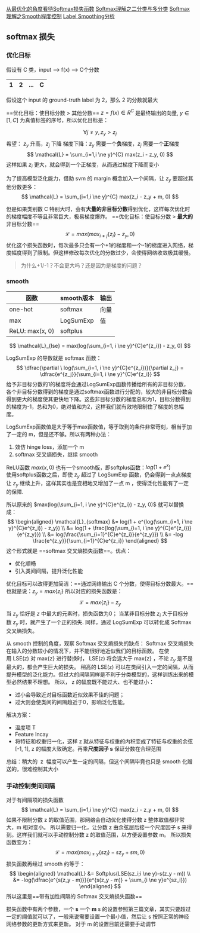 [从最优化的角度看待Softmax损失函数](https://zhuanlan.zhihu.com/p/45014864)
[Softmax理解之二分类与多分类](https://zhuanlan.zhihu.com/p/45368976)
[Softmax理解之Smooth程度控制](https://zhuanlan.zhihu.com/p/49939159)
[Label Smoothing分析](https://zhuanlan.zhihu.com/p/302843504)



## softmax 损失

### 优化目标

假设有 C 类，input --> f(x) --> C个分数

|   1  |  2   |  ...   |  C   | 
| --- | --- | --- | --- |

假设这个 input 的 ground-truth label 为 2，那么 2 的分数就最大

==优化目标：使目标分数 > 其他分数==
$z = f(x) \in R^C$ 是最终输出的向量,  $y \in [1,C]$ 为真值标签的序号，所以优化目标是：

$$
\forall j \ne y, z_y > z_j  
$$
希望： $z_y$ 升高，$z_j$ 下降
梯度下降：$z_y$ 需要一个**负**梯度，$z_j$ 需要一个**正**梯度
$$
\mathcal{L} = \sum_{i=1,i \ne y}^{C} max(z_i - z_y, 0)
$$
这样如果 $z_i$ 更大，就会得到一个正梯度，从而通过梯度下降而变小

为了提高模型泛化能力，借助 svm 的 margin 概念加入一个间隔，让 $z_y$ 要超过其他分数更多：
$$
\mathcal{L} = \sum_{i=1,i \ne y}^{C} max(z_i - z_y + m, 0)
$$

但是如果类别数 C 特别大时，会有**大量的非目标分数**得到优化，这样每次优化时的梯度幅度不等且非常巨大，极易梯度爆炸。
==优化目标：使目标分数 > **最大的**非目标分数==
$$
\mathcal{L} = max(max_{i \ne j}\{z_i\} - z_y, 0)
$$
优化这个损失函数时，每次最多只会有一个+1的梯度和一个-1的梯度进入网络，梯度幅度得到了限制。但这样修改每次优化的分数过少，会使得网络收敛极其缓慢。
> 为什么+1/-1？不会更大吗？还是因为是梯度的问题？


### smooth

| 函数    | smooth版本 | 输出 |
| ------- | ---------- | ---- |
| one-hot | softmax    | 向量 |
| max     | LogSumExp  | 值   |
| ReLU: max(x, 0)        | softplus           |      |

$$
\mathcal{L}_{lse} = max(log(\sum_{i=1, i \ne y}^{C}e^{z_i}) - z_y, 0)
$$

LogSumExp 的导数就是 softmax 函数：
$$
\dfrac{\partial \ log(\sum_{i=1, i \ne y}^{C}e^{z_i})}{\partial z_j} = \dfrac{e^{z_j}}{\sum_{i=1, i \ne y}^{C}e^{z_i}}
$$
给予非目标分数的1的梯度将会通过LogSumExp函数传播给所有的非目标分数，各个非目标分数得到的梯度是通过softmax函数进行分配的，较大的非目标分数会得到更大的梯度使其更快地下降。这些非目标分数的梯度总和为1，目标分数得到的梯度为-1，总和为0，绝对值和为2，这样我们就有效地限制住了梯度的总幅度。

LogSumExp函数值是大于等于max函数值，等于取到的条件非常苛刻，相当于加了一定的 m，但是还不够。所以有两种办法：
1. 效仿 hinge loss，添加一个 m
2. softmax 交叉熵损失，继续 smooth

ReLU函数 $max(x,0)$ 也有一个smooth版，即softplus函数：$log(1+e^x)$  
使用softplus函数之后，即使 $z_y$ 超过了 LogSumExp 函数，仍会得到一点点梯度让 $z_y$ 继续上升，这样其实也是变相地又增加了一点 m ，使得泛化性能有了一定的保障.

所以原来的 $max(log(\sum_{i=1, i \ne y}^{C}e^{z_i}) - z_y, 0)$ 就可以替换成：
$$
\begin{aligned}
\mathcal{L}_{softmax} &= log(1 + e^{log(\sum_{i=1, i \ne y}^{C}e^{z_i}) - z_y}) \\
&= log(1 + \frac{log(\sum_{i=1, i \ne y}^{C}e^{z_i})}{e^{z_y}}) \\
&= log(\frac{\sum_{i=1}^{C}e^{z_i}}{e^{z_y}}) \\
&= -log \frac{e^{z_y}}{\sum_{i=1}^{C}e^{z_i}}
\end{aligned}
$$
这个形式就是 ==softmax 交叉熵损失函数==。优点：
- 优化顺畅
- 引入类间间隔，提升泛化性能


优化目标可以改得更加简洁：==通过网络输出 C 个分数，使得目标分数最大。==
也就是说：$z_y = max\{z_i\}$
所以对应的损失函数是：
$$
\mathcal{L} = max\{z_i\} - z_y
$$
当 $z_y$ 恰好是 $z$ 中最大的元素时，损失函数为0；
当某非目标分数 $z_i$ 大于目标分数 $z_y$ 时，就产生了一个正的损失.
同样，通过 LogSumExp 可以转化成 Softmax 交叉熵损失。


从 smooth 控制的角度，观察 Softmax 交叉熵损失的缺点：
Softmax 交叉熵损失在输入的分数较小的情况下，并不能很好地近似我们的目标函数。
在使用 LSE(z) 对 max{z} 进行替换时， LSE(z) 将会远大于 max{z} ，不论 $z_y$ 是不是最大的，都会产生巨大的损失。
稍高的 LSE(z) 可以在类间引入一定的间隔，从而提升模型的泛化能力。但过大的间隔同样是不利于分类模型的，这样训练出来的模型必然结果不理想。
所以， z 的幅度既不能过大、也不能过小：
- 过小会导致近对目标函数近似效果不佳的问题；
- 过大则会使类间的间隔趋近于0，影响泛化性能。

解决方案：
- 温度项 T
- Feature Incay
- 将特征和权重归一化，这样 z 就从特征与权重的内积变成了特征与权重的余弦\[-1, 1\], z 的幅度大致确定。再乘**尺度因子 s** 保证分数在合理范围

总结：稍大的  z  幅度可以产生一定的间隔，但这个间隔毕竟也只是 smooth 化赠送的，很难控制其大小

### 手动控制类间间隔
对于有间隔项的损失函数
$$
\mathcal{L} = \sum_{i=1,i \ne y}^{C} max(z_i - z_y + m, 0)
$$
如果不限制分数 z 的取值范围，那网络会自动优化使得分数 z 整体取值都非常大，m 相对变小。
所以需要归一化，让分数 z 由余弦层后接一个尺度因子 s 来得到。这样我们就可以手动控制分数 z 的取值范围，以方便设置参数 m。
所以损失函数变为：
$$
\mathcal{L} = max(max_{i \ne y} \{sz_i\} - sz_y + sm, 0)
$$
损失函数再经过 smooth 约等于：
$$
\begin{aligned}
\mathcal{L} &= Softplus(LSE(sz_i;i \ne y)-s(z_y - m)) \\
&= -log(\dfrac{e^{s(z_y - m)}}{e^{s(z_y - m)} + \sum_{i \ne y}e^{sz_i}})
\end{aligned}
$$
所以这里是==带有加性间隔的 Softmax 交叉熵损失函数==

损失函数中有两个参数，一个  **s**  一个 **m**
s 的设置参照第三篇文章，其实只要超过一定的阈值就可以了，一般来说需要设置一个最小值，然后让 s 按照正常的神经网络参数的更新方式来更新。
对于 m 的设置目前还需要手动调节
